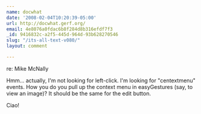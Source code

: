 ```yaml
---
name: docwhat
date: '2008-02-04T10:20:39-05:00'
url: http://docwhat.gerf.org/
email: 4e8076a0fdac6b8f284d8b316efdf7f3
_id: 9416832c-a2f5-445d-964d-93b628270546
slug: "/its-all-text-v080/"
layout: comment

---
```


re: Mike McNally

Hmm... actually, I'm not looking for left-click.  I'm looking for "centextmenu" events.  How you do you pull up the context menu in easyGestures (say, to view an image)?  It should be the same for the edit button.

Ciao!
